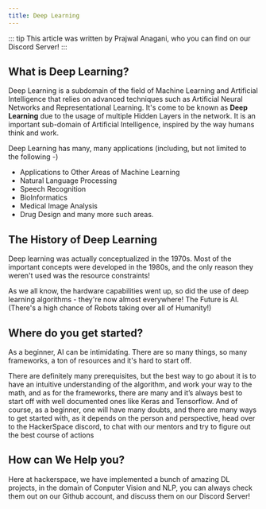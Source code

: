 ```yaml
---
title: Deep Learning
---
```


::: tip
This article was written by Prajwal Anagani, who you can find on our Discord Server!
:::

## What is Deep Learning?

Deep Learning is a subdomain of the field of Machine Learning and Artificial Intelligence that relies on advanced techniques such as Artificial Neural Networks and Representational Learning. It's come to be known as **Deep Learning** due to the usage of multiple Hidden Layers in the network.
It is an important sub-domain of Artificial Intelligence, inspired by the way humans think and work. 

Deep Learning has many, many applications (including, but not limited to the following -)
* Applications to Other Areas of Machine Learning
* Natural Language Processing
* Speech Recognition
* BioInformatics
* Medical Image Analysis
* Drug Design
and many more such areas.

## The History of Deep Learning

Deep learning was actually conceptualized in the 1970s. Most of the important concepts were developed in the 1980s, and the only reason they weren't used was the resource constraints!

As we all know, the hardware capabilities went up, so did the use of deep learning algorithms - they're now almost everywhere! The Future is AI. (There's a high chance of Robots taking over all of Humanity!)

## Where do you get started?

As a beginner, AI can be intimidating. There are so many things, so many frameworks, a ton of resources and it's hard to start off.

There are definitely many prerequisites, but the best way to go about it is to have an intuitive understanding of the algorithm, and work your way to the math, and as for the frameworks, there are many and it’s always best to start off with well documented ones like Keras and Tensorflow. And of course, as a beginner, one will have many doubts, and there are many ways to get started with, as it depends on the person and perspective, head over to the HackerSpace discord, to chat with our mentors and try to figure out the best course of actions 

## How can We Help you?

Here at hackerspace, we have implemented a bunch of amazing DL projects, in the domain of Conputer Vision and NLP, you can always check them out on our Github account, and discuss them on our Discord Server!
